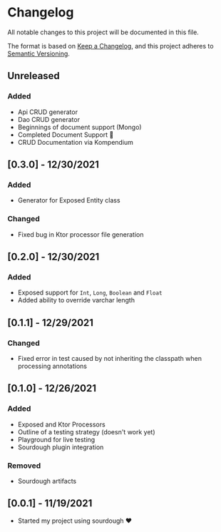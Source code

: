 # Changelog
All notable changes to this project will be documented in this file.

The format is based on [Keep a Changelog](https://keepachangelog.com/en/1.0.0/),
and this project adheres to [Semantic Versioning](https://semver.org/spec/v2.0.0.html).

## Unreleased
### Added
- Api CRUD generator
- Dao CRUD generator
- Beginnings of document support (Mongo)
- Completed Document Support 🎉
- CRUD Documentation via Kompendium

## [0.3.0] - 12/30/2021
### Added
- Generator for Exposed Entity class 
### Changed
- Fixed bug in Ktor processor file generation

## [0.2.0] - 12/30/2021
### Added
- Exposed support for `Int`, `Long`, `Boolean` and `Float`
- Added ability to override varchar length

## [0.1.1] - 12/29/2021
### Changed
- Fixed error in test caused by not inheriting the classpath when processing annotations

## [0.1.0] - 12/26/2021
### Added
- Exposed and Ktor Processors
- Outline of a testing strategy (doesn't work yet)
- Playground for live testing
- Sourdough plugin integration
### Removed
- Sourdough artifacts

## [0.0.1] - 11/19/2021

- Started my project using sourdough ❤️
